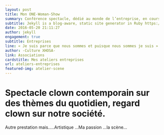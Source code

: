 ```yaml
---
layout: post
title: Mon ONE-Woman-Show
summary: Conférence spectacle, dédié au monde de l’entreprise, en cours de création…
subtitle: Jekyll is a blog-aware, static site generator in Ruby https://jekyllrb.com
date: 2016-05-20 21:11:27
author: jekyll
engagement: true
subtitle: Entreprises
line: « Je suis parce que nous sommes et puisque nous sommes je suis »
author: -Culture XHOSA-
link: Associations
cardstitle: Mes ateliers entreprises
url: ateliers-entreprises
featured-img: atelier-scene
---
```


# Spectacle clown contemporain sur des thèmes du quotidien, regard clown sur notre société.

Autre prestation mais…..Artistique …Ma passion …la scène…

